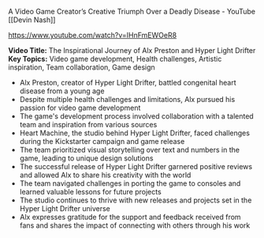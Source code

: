 A Video Game Creator’s Creative Triumph Over a Deadly Disease - YouTube
[[Devin Nash]]

https://www.youtube.com/watch?v=IHnFmEWOeR8

**Video Title:** The Inspirational Journey of Alx Preston and Hyper Light Drifter
**Key Topics:** Video game development, Health challenges, Artistic inspiration, Team collaboration, Game design
- Alx Preston, creator of Hyper Light Drifter, battled congenital heart disease from a young age
- Despite multiple health challenges and limitations, Alx pursued his passion for video game development
- The game's development process involved collaboration with a talented team and inspiration from various sources
- Heart Machine, the studio behind Hyper Light Drifter, faced challenges during the Kickstarter campaign and game release
- The team prioritized visual storytelling over text and numbers in the game, leading to unique design solutions
- The successful release of Hyper Light Drifter garnered positive reviews and allowed Alx to share his creativity with the world
- The team navigated challenges in porting the game to consoles and learned valuable lessons for future projects
- The studio continues to thrive with new releases and projects set in the Hyper Light Drifter universe
- Alx expresses gratitude for the support and feedback received from fans and shares the impact of connecting with others through his work
